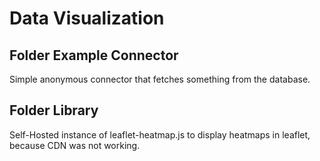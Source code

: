 # Data Visualization

## Folder Example Connector

Simple anonymous connector that fetches something from the database.

## Folder Library

Self-Hosted instance of leaflet-heatmap.js to display heatmaps in leaflet, because CDN was not working.

